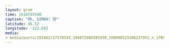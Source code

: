 ```yaml
---
layout: gram
time: 1518735548
caption: "Oh, SIMBA! 😻"
latitude: 45.52
longitude: -122.682
media:
- media/posts/201802/27578543_194875984595938_109000523306237952_n_17897684359192900.jpg
---
```

